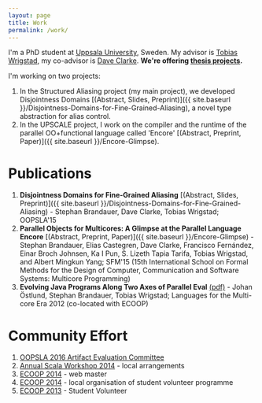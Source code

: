 ```yaml
---
layout: page
title: Work
permalink: /work/
---
```


I'm a PhD student at <a href="http://www.uu.se" target="_blank">Uppsala
University</a>, Sweden. My advisor is <a
href="http://www.it.uu.se/katalog/writo649" target="_blank">Tobias Wrigstad</a>,
my co-advisor is <a href="http://www.it.uu.se/katalog/davcl820"
target="_blank">Dave Clarke</a>. **We're offering <a
href="http://www.it.uu.se/research/group/languages/exjobb"
target="_blank">thesis projects</a>.**

I'm working on two projects:

 1. In the Structured Aliasing project (my main project), we developed
   Disjointness Domains
   [(Abstract, Slides, Preprint)]({{ site.baseurl }}/Disjointness-Domains-for-Fine-Grained-Aliasing),
   a novel type abstraction for alias control.
 2. In the UPSCALE project, I work on the compiler and the runtime of
   the parallel OO+functional language called 'Encore'
   [(Abstract, Preprint, Paper)]({{ site.baseurl }}/Encore-Glimpse).

# Publications

 1. **Disjointness Domains for Fine-Grained Aliasing**
   [(Abstract, Slides, Preprint)]({{ site.baseurl
   }}/Disjointness-Domains-for-Fine-Grained-Aliasing) - Stephan
   Brandauer, Dave Clarke, Tobias Wrigstad; OOPSLA'15
 2. **Parallel Objects for Multicores: A Glimpse at the Parallel
   Language Encore** [(Abstract, Preprint, Paper)]({{ site.baseurl
   }}/Encore-Glimpse) - Stephan Brandauer, Elias Castegren, Dave
   Clarke, Francisco Fernández, Einar Broch Johnsen, Ka I Pun,
   S. Lizeth Tapia Tarifa, Tobias Wrigstad, and Albert Mingkun Yang;
   SFM'15 (15th International School on Formal Methods for the Design
   of Computer, Communication and Software Systems: Multicore
   Programming)
 3. **Evolving Java Programs Along Two Axes of Parallel Eval**
   [(pdf)](https://www.it.uu.se/research/upmarc/seminars/2013-02-11/intro.pdf) -
   Johan Östlund, Stephan Brandauer, Tobias Wrigstad; Languages for
   the Multi-core Era 2012 (co-located with ECOOP)

# Community Effort

 1. <a href="http://2016.splashcon.org/track/splash-2016-artifacts" target="_blank">OOPSLA 2016 Artifact Evaluation Committee</a>
 1. <a href="http://lampwww.epfl.ch/~hmiller/scala2014/" target="_blank">Annual Scala Workshop 2014</a> - local arrangements
 1. <a href="http://ecoop14.it.uu.se/" target="_blank">ECOOP 2014</a> - web master
 1. <a href="http://ecoop14.it.uu.se/" target="_blank">ECOOP 2014</a> - local organisation of student volunteer programme
 1. <a href="http://www.lirmm.fr/ecoop13/" target="_blank">ECOOP 2013</a> - Student Volunteer
